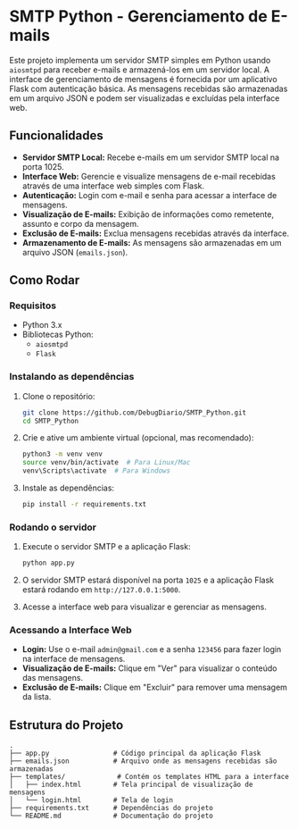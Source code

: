 # SMTP Python - Gerenciamento de E-mails

Este projeto implementa um servidor SMTP simples em Python usando `aiosmtpd` para receber e-mails e armazená-los em um servidor local. A interface de gerenciamento de mensagens é fornecida por um aplicativo Flask com autenticação básica. As mensagens recebidas são armazenadas em um arquivo JSON e podem ser visualizadas e excluídas pela interface web.

## Funcionalidades

- **Servidor SMTP Local:** Recebe e-mails em um servidor SMTP local na porta 1025.
- **Interface Web:** Gerencie e visualize mensagens de e-mail recebidas através de uma interface web simples com Flask.
- **Autenticação:** Login com e-mail e senha para acessar a interface de mensagens.
- **Visualização de E-mails:** Exibição de informações como remetente, assunto e corpo da mensagem.
- **Exclusão de E-mails:** Exclua mensagens recebidas através da interface.
- **Armazenamento de E-mails:** As mensagens são armazenadas em um arquivo JSON (`emails.json`).

## Como Rodar

### Requisitos

- Python 3.x
- Bibliotecas Python:
  - `aiosmtpd`
  - `Flask`

### Instalando as dependências

1. Clone o repositório:
    ```bash
    git clone https://github.com/DebugDiario/SMTP_Python.git
    cd SMTP_Python
    ```

2. Crie e ative um ambiente virtual (opcional, mas recomendado):
    ```bash
    python3 -m venv venv
    source venv/bin/activate  # Para Linux/Mac
    venv\Scripts\activate  # Para Windows
    ```

3. Instale as dependências:
    ```bash
    pip install -r requirements.txt
    ```

### Rodando o servidor

1. Execute o servidor SMTP e a aplicação Flask:
    ```bash
    python app.py
    ```

2. O servidor SMTP estará disponível na porta `1025` e a aplicação Flask estará rodando em `http://127.0.0.1:5000`.

3. Acesse a interface web para visualizar e gerenciar as mensagens.

### Acessando a Interface Web

- **Login:** Use o e-mail `admin@gmail.com` e a senha `123456` para fazer login na interface de mensagens.
- **Visualização de E-mails:** Clique em "Ver" para visualizar o conteúdo das mensagens.
- **Exclusão de E-mails:** Clique em "Excluir" para remover uma mensagem da lista.

## Estrutura do Projeto

```plaintext
.
├── app.py                # Código principal da aplicação Flask
├── emails.json           # Arquivo onde as mensagens recebidas são armazenadas
├── templates/             # Contém os templates HTML para a interface
│   ├── index.html        # Tela principal de visualização de mensagens
│   └── login.html        # Tela de login
├── requirements.txt      # Dependências do projeto
└── README.md             # Documentação do projeto
